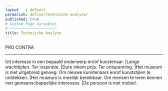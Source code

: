 ```yaml
---
layout   : default
permalink: define/technische-analyse/
published: true
# Custom Page Variables
# ─────────────────────
title: Technische Analyse
---
```


PRO CONTRA
--- ------
Uit interesse in een bepaald onderwerp en/of kunstenaar.	            |Lange wachttijden.
Ter inspiratie.                                                         |Dure inkom prijs.
Ter ontspanning.                                                        |Het museum is niet uitgebreid genoeg.
Om nieuwe kunstenaars en/of kunststijlen te ontdekken.                  |Het museum is moeilijk bereikbaar.
Om mensen te leren kennen met gemeenschappelijke interesses.            |De persoon is niet mobiel.

